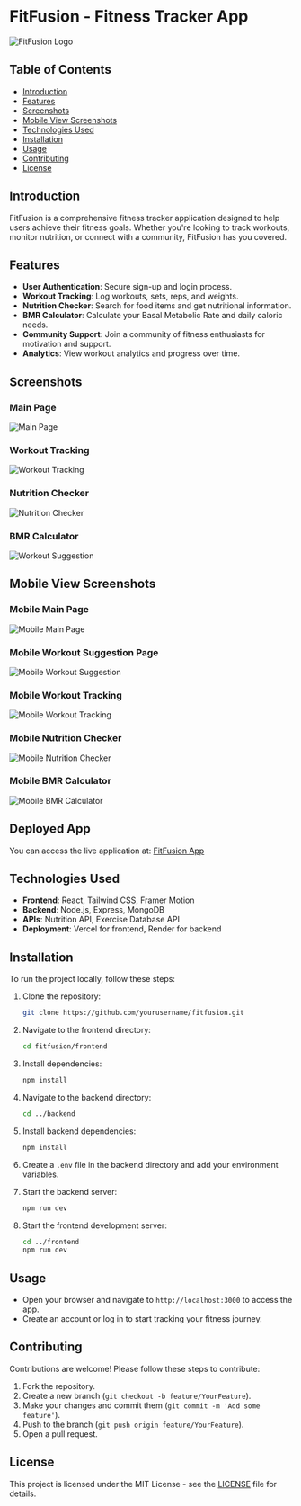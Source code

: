 # FitFusion - Fitness Tracker App

![FitFusion Logo](frontend/public/FitnessAppLogo.jpeg)

## Table of Contents

- [Introduction](#introduction)
- [Features](#features)
- [Screenshots](#screenshots)
- [Mobile View Screenshots](#mobile-view-screenshots)
- [Technologies Used](#technologies-used)
- [Installation](#installation)
- [Usage](#usage)
- [Contributing](#contributing)
- [License](#license)

## Introduction

FitFusion is a comprehensive fitness tracker application designed to help users achieve their fitness goals. Whether you're looking to track workouts, monitor nutrition, or connect with a community, FitFusion has you covered.

## Features

- **User Authentication**: Secure sign-up and login process.
- **Workout Tracking**: Log workouts, sets, reps, and weights.
- **Nutrition Checker**: Search for food items and get nutritional information.
- **BMR Calculator**: Calculate your Basal Metabolic Rate and daily caloric needs.
- **Community Support**: Join a community of fitness enthusiasts for motivation and support.
- **Analytics**: View workout analytics and progress over time.

## Screenshots

### Main Page

![Main Page](frontend/src/assets/Home.png)

### Workout Tracking

![Workout Tracking](frontend/src/assets/WorkoutAnalytics.png)

### Nutrition Checker

![Nutrition Checker](frontend/src/assets/NutritionChecker.png)

### BMR Calculator

![Workout Suggestion](frontend/src/assets/WorkoutSuggestion.png)

## Mobile View Screenshots

### Mobile Main Page

![Mobile Main Page](frontend/src/assets/HomeMobile.jpg)

### Mobile Workout Suggestion Page

![Mobile Workout Suggestion](frontend/src/assets/MobileWorkoutSuggestion.jpg)

### Mobile Workout Tracking

![Mobile Workout Tracking](frontend/src/assets/MobileAnalytics.png)

### Mobile Nutrition Checker

![Mobile Nutrition Checker](frontend/src/assets/MobileNutrition.jpg)

### Mobile BMR Calculator

![Mobile BMR Calculator](frontend/src/assets/MobiltBMR.jpg)

## Deployed App

You can access the live application at: [FitFusion App](https://fitfusion-ashy.vercel.app)

## Technologies Used

- **Frontend**: React, Tailwind CSS, Framer Motion
- **Backend**: Node.js, Express, MongoDB
- **APIs**: Nutrition API, Exercise Database API
- **Deployment**: Vercel for frontend, Render for backend

## Installation

To run the project locally, follow these steps:

1. Clone the repository:

   ```bash
   git clone https://github.com/yourusername/fitfusion.git
   ```

2. Navigate to the frontend directory:

   ```bash
   cd fitfusion/frontend
   ```

3. Install dependencies:

   ```bash
   npm install
   ```

4. Navigate to the backend directory:

   ```bash
   cd ../backend
   ```

5. Install backend dependencies:

   ```bash
   npm install
   ```

6. Create a `.env` file in the backend directory and add your environment variables.

7. Start the backend server:

   ```bash
   npm run dev
   ```

8. Start the frontend development server:
   ```bash
   cd ../frontend
   npm run dev
   ```

## Usage

- Open your browser and navigate to `http://localhost:3000` to access the app.
- Create an account or log in to start tracking your fitness journey.

## Contributing

Contributions are welcome! Please follow these steps to contribute:

1. Fork the repository.
2. Create a new branch (`git checkout -b feature/YourFeature`).
3. Make your changes and commit them (`git commit -m 'Add some feature'`).
4. Push to the branch (`git push origin feature/YourFeature`).
5. Open a pull request.

## License

This project is licensed under the MIT License - see the [LICENSE](LICENSE) file for details.
